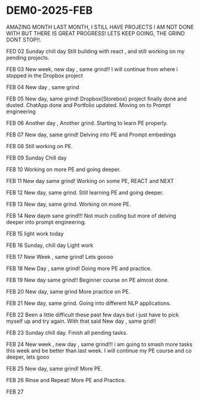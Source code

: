 # DEM0-2025-FEB
AMAZING MONTH LAST MONTH, I STILL HAVE PROJECTS I AM NOT DONE WITH BUT THERE IS GREAT PROGRESS!
LETS KEEP GOING, THE GRIND DONT STOP!!.

FED 02
Sunday chill day
Still building with react , and still working on my pending projects.

FEB 03
New week, new day , same grind!!
I will continue from where i stopped in the Dropbox project

FEB 04
New day , same grind

FEB 05
New day, same grind!
Dropbox(Storebox) project finally done and dusted.
ChatApp done and Portfolio updated.
Moving on to Prompt engineering

FEB 06
Another day , Another grind.
Starting to learn PE properly.

FEB 07
New day, same grind!
Delving into PE and Prompt embedings

FEB 08
Still working on PE.

FEB 09
Sunday Chill day

FEB 10
Working on more PE and going deeper.

FEB 11
New day same grind!
Working on some PE, REACT and NEXT

FEB 12
New day, same grind.
Still learning PE and going deeper.

FEB 13
New day, same grind.
Working on more PE.

FEB 14
New daym sane grind!!!
Not much coding but more of delving deeper into prompt engineering.

FEB 15
light work today 

FEB 16
Sunday, chill day
Light work

FEB 17
New Week , same grind!
Lets goooo

FEB 18
New Day , same grind!
Doing more PE and practice.

FEB 19
New day same grind!!
Beginner course on PE almost done.

FEB 20
New day, same grind
More practice on PE.

FEB 21
New day, same grind.
Going into different NLP applications.

FEB 22
Been a little difficult these past few days but i just have to pick myself up and try again.
With that said New day , same grid!!

FEB 23
Sunday chill day.
Finish all pending tasks.

FEB 24
New week , new day , same grind!!!
i am going to smash more tasks this week and be better than last week.
I will continue my PE course and co deeper, lets gooo

FEB 25
New day, same grind!
More PE.

FEB 26
Rinse and Repeat!
More PE and Practice.

FEB 27

